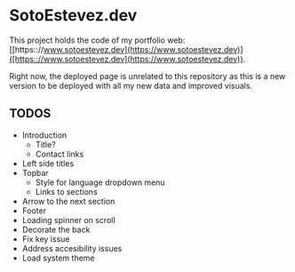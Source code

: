 # SotoEstevez.dev

This project holds the code of my portfolio web: [[https:://www.sotoestevez.dev](https://www.sotoestevez.dev)]([https:://www.sotoestevez.dev](https://www.sotoestevez.dev)).

Right now, the deployed page is unrelated to this repository as this is a new version to be deployed with all my new data and improved visuals.

## TODOS
* Introduction
  * Title?
  * Contact links
* Left side titles
* Topbar
  * Style for language dropdown menu
  * Links to sections
* Arrow to the next section
* Footer
* Loading spinner on scroll
* Decorate the back
* Fix key issue
* Address accesibility issues
* Load system theme
